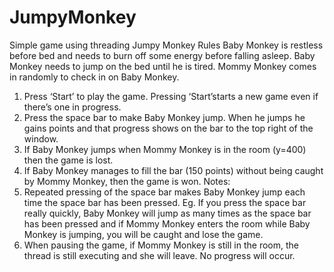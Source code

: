 # JumpyMonkey
Simple game using threading 
Jumpy Monkey Rules
Baby Monkey is restless before bed and needs to burn off some energy before
falling asleep. Baby Monkey needs to jump on the bed until he is tired. Mommy
Monkey comes in randomly to check in on Baby Monkey.
1. Press ‘Start’ to play the game. Pressing ‘Start’starts a new game even if
there’s one in progress.
2. Press the space bar to make Baby Monkey jump. When he jumps he gains
points and that progress shows on the bar to the top right of the window.
3. If Baby Monkey jumps when Mommy Monkey is in the room (y=400) then
the game is lost.
4. If Baby Monkey manages to fill the bar (150 points) without being caught by
Mommy Monkey, then the game is won.
Notes:
1. Repeated pressing of the space bar makes Baby Monkey jump each time the
space bar has been pressed. Eg. If you press the space bar really quickly,
Baby Monkey will jump as many times as the space bar has been pressed
and if Mommy Monkey enters the room while Baby Monkey is jumping,
you will be caught and lose the game.
2. When pausing the game, if Mommy Monkey is still in the room, the thread
is still executing and she will leave. No progress will occur.
